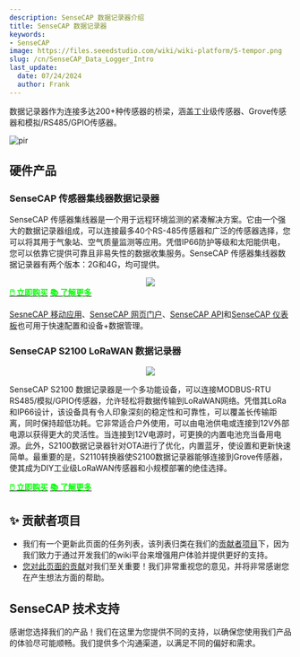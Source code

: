 ```yaml
---
description: SenseCAP 数据记录器介绍
title: SenseCAP 数据记录器
keywords:
- SenseCAP
image: https://files.seeedstudio.com/wiki/wiki-platform/S-tempor.png
slug: /cn/SenseCAP_Data_Logger_Intro
last_update:
  date: 07/24/2024
  author: Frank
---
```


数据记录器作为连接多达200+种传感器的桥梁，涵盖工业级传感器、Grove传感器和模拟/RS485/GPIO传感器。

<p style={{textAlign: 'center'}}><img src="https://sensecap-solution-upload.cdn.seeed.cn/cc/2022/09/8939fbb3c723aea6c946d42bd464ee32-1.png?x-oss-process=image%2Fformat,webp" alt="pir" width={1000} height="auto" /></p>


## 硬件产品

### SenseCAP 传感器集线器数据记录器

SenseCAP 传感器集线器是一个用于远程环境监测的紧凑解决方案。它由一个强大的数据记录器组成，可以连接最多40个RS-485传感器和广泛的传感器选择，您可以将其用于气象站、空气质量监测等应用。凭借IP66防护等级和太阳能供电，您可以依靠它提供可靠且非易失性的数据收集服务。SenseCAP 传感器集线器数据记录器有两个版本：2G和4G，均可提供。

<div align="center"><img width="{800}" src="https://files.seeedstudio.com/wiki/SenseCAP/introduction/hub.png"/></div>

<div class="get_one_now_container" style={{textAlign: 'center'}}>
  <a class="get_one_now_item" href="https://www.seeedstudio.com/SenseCAP-Sensor-Hub-4G-Data-Logger-with-builtin-battery-p-4852.html" target="_blank" rel="noopener noreferrer"><strong><span><font color={'FFFFFF'} size={"4"}> 🖱️ 立即购买</font></span></strong></a>
  <a class="get_one_now_item" href="https://wiki.seeedstudio.com/cn/Sensor/SenseCAP/SenseCAP_Data_Logger/SenseCAP-Sensor-Hub-Data-Logger/" target="_blank" rel="noopener noreferrer"><strong><span><font color={'FFFFFF'} size={"4"}> 📚 了解更多</font></span></strong></a>
</div>

[SesneCAP 移动应用](https://solution.seeedstudio.com/product/software-cloud-sensecap-app/)、[SenseCAP 网页门户](https://solution.seeedstudio.com/product/software-cloud-sensecap-portal/)、[SenseCAP API](https://sensecap-docs.seeed.cc/introduction.html)和[SenseCAP 仪表板](https://solution.seeedstudio.com/product/software-cloud-sensecap-dashboard/)也可用于快速配置和设备+数据管理。


### SenseCAP S2100 LoRaWAN 数据记录器

<div align="center"><img width="{800}" src="https://files.seeedstudio.com/wiki/SenseCAP/introduction/log.png"/></div>


SenseCAP S2100 数据记录器是一个多功能设备，可以连接MODBUS-RTU RS485/模拟/GPIO传感器，允许轻松将数据传输到LoRaWAN网络。凭借其LoRa和IP66设计，该设备具有令人印象深刻的稳定性和可靠性，可以覆盖长传输距离，同时保持超低功耗。它非常适合户外使用，可以由电池供电或连接到12V外部电源以获得更大的灵活性。当连接到12V电源时，可更换的内置电池充当备用电源。此外，S2100数据记录器针对OTA进行了优化，内置蓝牙，使设置和更新快速简单。最重要的是，S2110转换器使S2100数据记录器能够连接到Grove传感器，使其成为DIY工业级LoRaWAN传感器和小规模部署的绝佳选择。

<div class="get_one_now_container" style={{textAlign: 'center'}}>
  <a class="get_one_now_item" href="https://www.seeedstudio.com/SenseCAP-S2100-LoRaWAN-Data-Logger-p-5361.html" target="_blank" rel="noopener noreferrer"><strong><span><font color={'FFFFFF'} size={"4"}> 🖱️ 立即购买</font></span></strong></a>
  <a class="get_one_now_item" href="https://wiki.seeedstudio.com/cn/Sensor/SenseCAP/SenseCAP_Data_Logger/Data_Logger/" target="_blank" rel="noopener noreferrer"><strong><span><font color={'FFFFFF'} size={"4"}> 📚 了解更多</font></span></strong></a>
</div>


## ✨ 贡献者项目

- 我们有一个更新此页面的任务列表，该列表归类在我们的[贡献者项目](https://github.com/orgs/Seeed-Studio/projects/6/views/1?pane=issue&itemId=30957479)下，因为我们致力于通过开发我们的wiki平台来增强用户体验并提供更好的支持。
- [您对此页面的贡献](https://github.com/orgs/Seeed-Studio/projects/6/views/1?pane=issue&itemId=33961929)对我们至关重要！我们非常重视您的意见，并将非常感谢您在产生想法方面的帮助。

## SenseCAP 技术支持

感谢您选择我们的产品！我们在这里为您提供不同的支持，以确保您使用我们产品的体验尽可能顺畅。我们提供多个沟通渠道，以满足不同的偏好和需求。

<div class="button_tech_support_container">
<a href="https://discord.gg/sensecap" class="button_tech_support_sensecap"></a>
<a href="https://support.sensecapmx.com/portal/en/home" class="button_tech_support_sensecap3"></a>
</div>

<div class="button_tech_support_container">
<a href="mailto:support@sensecapmx.com" class="button_tech_support_sensecap2"></a>
<a href="https://github.com/Seeed-Studio/wiki-documents/discussions/69" class="button_discussion"></a>
</div>